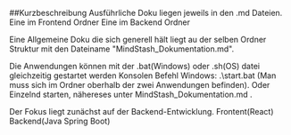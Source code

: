 ##Kurzbeschreibung
Ausführliche Doku liegen jeweils in den .md Dateien.
Eine im Frontend Ordner
Eine im Backend Ordner

Eine Allgemeine Doku die sich generell hält liegt au der selben Ordner Struktur mit den Dateiname "MindStash_Dokumentation.md".

Die Anwendungen können mit der .bat(Windows) oder .sh(OS) datei gleichzeitig gestartet werden
Konsolen Befehl Windows: .\start.bat  (Man muss sich im Ordner oberhalb der zwei Anwendungen befinden).
Oder Einzelnd starten, nähereses unter MindStash_Dokumentation.md .

Der Fokus liegt zunächst auf der Backend-Entwicklung.
Frontent(React)
Backend(Java Spring Boot)
##
